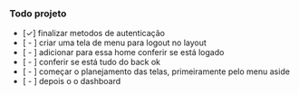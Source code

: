 ### Todo projeto

- [✓] finalizar metodos de autenticação
- [ - ] criar uma tela de menu para logout no layout
- [ - ] adicionar para essa home conferir se está logado
- [ - ] conferir se está tudo do back ok
- [ - ] começar o planejamento das telas, primeiramente pelo menu aside
- [ - ] depois o o dashboard